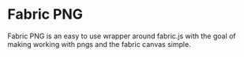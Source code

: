 # Fabric PNG

Fabric PNG is an easy to use wrapper around fabric.js with the goal of making working with pngs and the fabric canvas simple.
